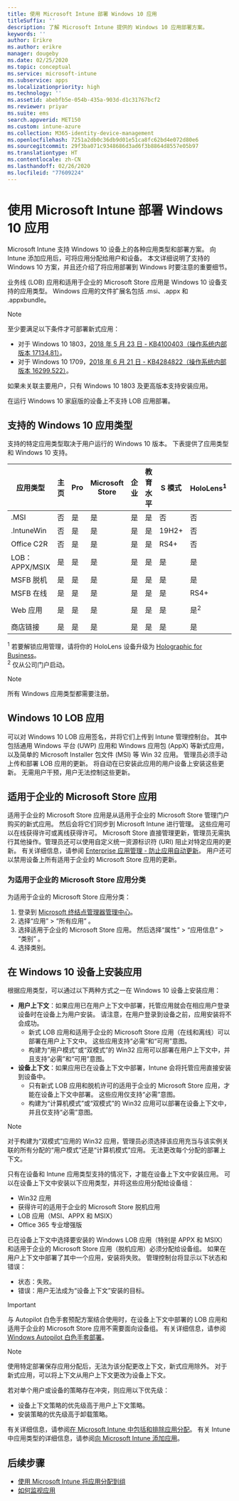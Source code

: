 ```yaml
---
title: 使用 Microsoft Intune 部署 Windows 10 应用
titleSuffix: ''
description: 了解 Microsoft Intune 提供的 Windows 10 应用部署方案。
keywords: ''
author: Erikre
ms.author: erikre
manager: dougeby
ms.date: 02/25/2020
ms.topic: conceptual
ms.service: microsoft-intune
ms.subservice: apps
ms.localizationpriority: high
ms.technology: ''
ms.assetid: abebfb5e-054b-435a-903d-d1c31767bcf2
ms.reviewer: priyar
ms.suite: ems
search.appverid: MET150
ms.custom: intune-azure
ms.collection: M365-identity-device-management
ms.openlocfilehash: 7251a2db0c36db9d01e51ca8fc62bd4e072d80e6
ms.sourcegitcommit: 29f3ba071c9348686d3ad6f3b8864d8557e05b97
ms.translationtype: HT
ms.contentlocale: zh-CN
ms.lasthandoff: 02/26/2020
ms.locfileid: "77609224"
---
```

# <a name="windows-10-app-deployment-by-using-microsoft-intune"></a>使用 Microsoft Intune 部署 Windows 10 应用 

Microsoft Intune 支持 Windows 10 设备上的各种应用类型和部署方案。 向 Intune 添加应用后，可将应用分配给用户和设备。 本文详细说明了支持的 Windows 10 方案，并且还介绍了将应用部署到 Windows 时要注意的重要细节。 

业务线 (LOB) 应用和适用于企业的 Microsoft Store 应用是 Windows 10 设备支持的应用类型。 Windows 应用的文件扩展名包括 .msi、.appx 和 .appxbundle。  

> [!Note]
> 至少要满足以下条件才可部署新式应用：
> - 对于 Windows 10 1803，[2018 年 5 月 23 日 - KB4100403（操作系统内部版本 17134.81）](https://support.microsoft.com/help/4100403/windows-10-update-kb4100403)。
> - 对于 Windows 10 1709，[2018 年 6 月 21 日 - KB4284822（操作系统内部版本 16299.522）](https://support.microsoft.com/help/4284822)。
>
> 如果未关联主要用户，只有 Windows 10 1803 及更高版本支持安装应用。
>
> 在运行 Windows 10 家庭版的设备上不支持 LOB 应用部署。

## <a name="supported-windows-10-app-types"></a>支持的 Windows 10 应用类型

支持的特定应用类型取决于用户运行的 Windows 10 版本。 下表提供了应用类型和 Windows 10 支持。

| 应用类型 | 主页 | Pro | Microsoft Store | 企业 | 教育水平 | S 模式 | HoloLens<sup>1 | Surface Hub | WCOS | 移动电话 |
|----------------|------|-----|----------|------------|-----------|--------|-----------|------------|------|--------|
|  .MSI | 否 | 是 | 是 | 是 | 是 | 否 | 否 | 否 | 否 | 否 |
| .IntuneWin | 否 | 是 | 是 | 是 | 是 | 19H2+ | 否 | 否 | 否 | 否 |
| Office C2R | 否 | 是 | 是 | 是 | 是 | RS4+ | 否 | 否 | 否 | 否 |
| LOB：APPX/MSIX | 是 | 是 | 是 | 是 | 是 | 是 | 是 | 是 | 是 | 是 |
| MSFB 脱机 | 是 | 是 | 是 | 是 | 是 | 是 | 是 | 是 | 是 | 是 |
| MSFB 在线 | 是 | 是 | 是 | 是 | 是 | 是 | RS4+ | 否 | 是 | 是 |
| Web 应用 | 是 | 是 | 是 | 是 | 是 | 是 | 是<sup>2 | 是<sup>2 | 是 | 是<sup>2 |
| 商店链接 | 是 | 是 | 是 | 是 | 是 | 是 | 是 | 是 | 是 | 是 |

<sup>1</sup> 若要解锁应用管理，请将你的 HoloLens 设备升级为 [Holographic for Business](../fundamentals/windows-holographic-for-business.md)。<br />
<sup>2</sup> 仅从公司门户启动。

> [!NOTE]
> 所有 Windows 应用类型都需要注册。

## <a name="windows-10-lob-apps"></a>Windows 10 LOB 应用

可以对 Windows 10 LOB 应用签名，并将它们上传到 Intune 管理控制台。 其中包括通用 Windows 平台 (UWP) 应用和 Windows 应用包 (AppX) 等新式应用，以及简单的 Microsoft Installer 包文件 (MSI) 等 Win 32 应用。 管理员必须手动上传和部署 LOB 应用的更新。 将自动在已安装此应用的用户设备上安装这些更新。 无需用户干预，用户无法控制这些更新。 

## <a name="microsoft-store-for-business-apps"></a>适用于企业的 Microsoft Store 应用

适用于企业的 Microsoft Store 应用是从适用于企业的 Microsoft Store 管理门户购买的新式应用。 然后会将它们同步到 Microsoft Intune 进行管理。 这些应用可以在线获得许可或离线获得许可。 Microsoft Store 直接管理更新，管理员无需执行其他操作。管理员还可以使用自定义统一资源标识符 (URI) 阻止对特定应用的更新。 有关详细信息，请参阅 [Enterprise 应用管理 - 防止应用自动更新](https://docs.microsoft.com/windows/client-management/mdm/enterprise-app-management#prevent-app-from-automatic-updates)。 用户还可以禁用设备上所有适用于企业的 Microsoft Store 应用的更新。 

### <a name="categorize-microsoft-store-for-business-apps"></a>为适用于企业的 Microsoft Store 应用分类 
为适用于企业的 Microsoft Store 应用分类： 

1. 登录到 [Microsoft 终结点管理器管理中心](https://go.microsoft.com/fwlink/?linkid=2109431)。
2. 选择“应用”   > “所有应用”  。 
3. 选择适用于企业的 Microsoft Store 应用。 然后选择“属性”   > “应用信息”   > “类别”  。 
4. 选择类别。

## <a name="install-apps-on-windows-10-devices"></a>在 Windows 10 设备上安装应用
根据应用类型，可以通过以下两种方式之一在 Windows 10 设备上安装应用：

- **用户上下文**：如果应用已在用户上下文中部署，托管应用就会在相应用户登录设备时在设备上为用户安装。 请注意，在用户登录到设备之前，应用安装将不会成功。 
  - 新式 LOB 应用和适用于企业的 Microsoft Store 应用（在线和离线）可以部署在用户上下文中。 这些应用支持“必需”和“可用”意图。
  - 构建为“用户模式”或“双模式”的 Win32 应用可以部署在用户上下文中，并且支持“必需”和“可用”意图。 
- **设备上下文**：如果应用已在设备上下文中部署，Intune 会将托管应用直接安装到设备中。
  - 只有新式 LOB 应用和脱机许可的适用于企业的 Microsoft Store 应用，才能在设备上下文中部署。 这些应用仅支持“必需”意图。
  - 构建为“计算机模式”或“双模式”的 Win32 应用可以部署在设备上下文中，并且仅支持“必需”意图。

> [!NOTE]
> 对于构建为“双模式”应用的 Win32 应用，管理员必须选择该应用充当与该实例关联的所有分配的“用户模式”还是“计算机模式”应用。 无法更改每个分配的部署上下文。  

只有在设备和 Intune 应用类型支持的情况下，才能在设备上下文中安装应用。 可以在设备上下文中安装以下应用类型，并将这些应用分配给设备组：

- Win32 应用
- 获得许可的适用于企业的 Microsoft Store 脱机应用
- LOB 应用（MSI、APPX 和 MSIX）
- Office 365 专业增强版

已在设备上下文中选择要安装的 Windows LOB 应用（特别是 APPX 和 MSIX）和适用于企业的 Microsoft Store 应用（脱机应用）必须分配给设备组。 如果在用户上下文中部署了其中一个应用，安装将失败。 管理控制台将显示以下状态和错误：
  - 状态：失败。
  - 错误：用户无法成为“设备上下文”安装的目标。

> [!IMPORTANT]
> 与 Autopilot 白色手套预配方案结合使用时，在设备上下文中部署的 LOB 应用和适用于企业的 Microsoft Store 应用不需要面向设备组。 有关详细信息，请参阅 [Windows Autopilot 白色手套部署](https://docs.microsoft.com/windows/deployment/windows-autopilot/white-glove)。

> [!Note]
> 使用特定部署保存应用分配后，无法为该分配更改上下文，新式应用除外。 对于新式应用，可以将上下文从用户上下文更改为设备上下文。 

若对单个用户或设备的策略存在冲突，则应用以下优先级：
- 设备上下文策略的优先级高于用户上下文策略。 
- 安装策略的优先级高于卸载策略。

有关详细信息，请参阅[在 Microsoft Intune 中包括和排除应用分配](apps-inc-exl-assignments.md)。 有关 Intune 中应用类型的详细信息，请参阅[向 Microsoft Intune 添加应用](apps-add.md)。

## <a name="next-steps"></a>后续步骤

- [使用 Microsoft Intune 将应用分配到组](apps-deploy.md)
- [如何监视应用](apps-monitor.md)
